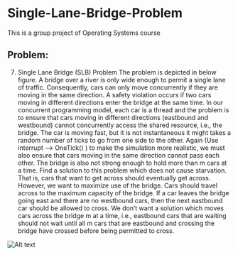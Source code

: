 # Single-Lane-Bridge-Problem
This is a group project of Operating Systems course

## Problem:
7. Single Lane Bridge (SLB) Problem
The problem is depicted in below figure. A bridge over a river is only wide enough to permit a
single lane of traffic. Consequently, cars can only move concurrently if they are moving in the
same direction. A safety violation occurs if two cars moving in different directions enter the
bridge at the same time.
In our concurrent programming model, each car is a thread and the problem is to ensure that
cars moving in different directions (eastbound and westbound) cannot concurrently access the
shared resource, i.e., the bridge. The car is moving fast, but it is not instantaneous it might
takes a random number of ticks to go from one side to the other. Again (Use interrupt –>
OneTick() ) to make the simulation more realistic, we must also ensure that cars moving in the
same direction cannot pass each other. The bridge is also not strong enough to hold more than
m cars at a time.
Find a solution to this problem which does not cause starvation. That is, cars that want to
get across should eventually get across. However, we want to maximize use of the bridge. Cars
should travel across to the maximum capacity of the bridge. If a car leaves the bridge going
east and there are no westbound cars, then the next eastbound car should be allowed to cross.
We don’t want a solution which moves cars across the bridge m at a time, i.e., eastbound cars
that are waiting should not wait until all m cars that are eastbound and crossing the bridge
have crossed before being permitted to cross.

![Alt text](https://cdn.discordapp.com/attachments/371122008018386944/503460548751654922/2018-10-21.png)
